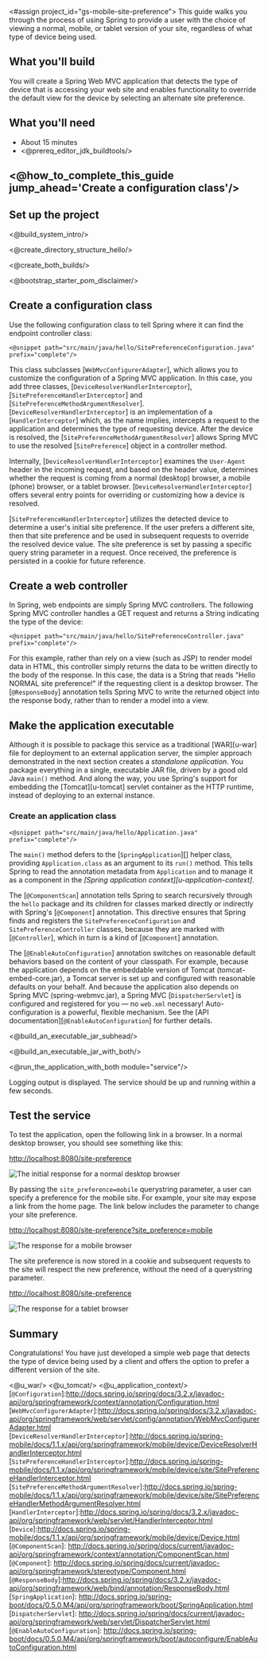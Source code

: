 <#assign project_id="gs-mobile-site-preference">
This guide walks you through the process of using Spring to provide a user with the choice of viewing a normal, mobile, or tablet version of your site, regardless of what type of device being used.

What you'll build
-----------------

You will create a Spring Web MVC application that detects the type of device that is accessing your web site and enables functionality to override the default view for the device by selecting an alternate site preference.

What you'll need
----------------

 - About 15 minutes
 - <@prereq_editor_jdk_buildtools/>


## <@how_to_complete_this_guide jump_ahead='Create a configuration class'/>


<a name="scratch"></a>
Set up the project
------------------

<@build_system_intro/>

<@create_directory_structure_hello/>


<@create_both_builds/>

<@bootstrap_starter_pom_disclaimer/>


<a name="initial"></a>
Create a configuration class
----------------------------

Use the following configuration class to tell Spring where it can find the endpoint controller class:

    <@snippet path="src/main/java/hello/SitePreferenceConfiguration.java" prefix="complete"/>

This class subclasses [`WebMvcConfigurerAdapter`], which allows you to customize the configuration of a Spring MVC application. In this case, you add three classes, [`DeviceResolverHandlerInterceptor`], [`SitePreferenceHandlerInterceptor`] and [`SitePreferenceMethodArgumentResolver`]. [`DeviceResolverHandlerInterceptor`] is an implementation of a [`HandlerInterceptor`] which, as the name implies, intercepts a request to the application and determines the type of requesting device. After the device is resolved, the [`SitePreferenceMethodArgumentResolver`] allows Spring MVC to use the resolved [`SitePreference`] object in a controller method.

Internally, [`DeviceResolverHandlerInterceptor`] examines the `User-Agent` header in the incoming request, and based on the header value, determines whether the request is coming from a normal (desktop) browser, a mobile (phone) browser, or a tablet browser. [`DeviceResolverHandlerInterceptor`] offers several entry points for overriding or customizing how a device is resolved.

[`SitePreferenceHandlerInterceptor`] utilizes the detected device to determine a user's initial site preference. If the user prefers a different site, then that site preference and be used in subsequent requests to override the resolved device value. The site preference is set by passing a specific query string parameter in a request. Once received, the preference is persisted in a cookie for future reference. 


Create a web controller
-----------------------

In Spring, web endpoints are simply Spring MVC controllers. The following Spring MVC controller handles a GET request and returns a String indicating the type of the device:

    <@snippet path="src/main/java/hello/SitePreferenceController.java" prefix="complete"/>

For this example, rather than rely on a view (such as JSP) to render model data in HTML, this controller simply returns the data to be written directly to the body of the response. In this case, the data is a String that reads "Hello NORMAL site preference!" if the requesting client is a desktop browser. The [`@ResponseBody`] annotation tells Spring MVC to write the returned object into the response body, rather than to render a model into a view.


Make the application executable
-------------------------------

Although it is possible to package this service as a traditional [WAR][u-war] file for deployment to an external application server, the simpler approach demonstrated in the next section creates a _standalone application_. You package everything in a single, executable JAR file, driven by a good old Java `main()` method. And along the way, you use Spring's support for embedding the [Tomcat][u-tomcat] servlet container as the HTTP runtime, instead of deploying to an external instance.

### Create an application class

    <@snippet path="src/main/java/hello/Application.java" prefix="complete"/>

The `main()` method defers to the [`SpringApplication`][] helper class, providing `Application.class` as an argument to its `run()` method. This tells Spring to read the annotation metadata from `Application` and to manage it as a component in the _[Spring application context][u-application-context]_.

The [`@ComponentScan`] annotation tells Spring to search recursively through the `hello` package and its children for classes marked directly or indirectly with Spring's [`@Component`] annotation. This directive ensures that Spring finds and registers the `SitePreferenceConfiguration` and `SitePreferenceController` classes, because they are marked with [`@Controller`], which in turn is a kind of [`@Component`] annotation.

The [`@EnableAutoConfiguration`] annotation switches on reasonable default behaviors based on the content of your classpath. For example, because the application depends on the embeddable version of Tomcat (tomcat-embed-core.jar), a Tomcat server is set up and configured with reasonable defaults on your behalf. And because the application also depends on Spring MVC (spring-webmvc.jar), a Spring MVC [`DispatcherServlet`] is configured and registered for you — no `web.xml` necessary! Auto-configuration is a powerful, flexible mechanism. See the [API documentation][`@EnableAutoConfiguration`] for further details.

<@build_an_executable_jar_subhead/>

<@build_an_executable_jar_with_both/>

<@run_the_application_with_both module="service"/>

Logging output is displayed. The service should be up and running within a few seconds.


Test the service
----------------

To test the application, open the following link in a browser. In a normal desktop browser, you should see something like this:

[http://localhost:8080/site-preference](http://localhost:8080/site-preference)

![The initial response for a normal desktop browser](images/initial-request.png)

By passing the `site_preference=mobile` querystring parameter, a user can specify a preference for the mobile site. For example, your site may expose a link from the home page. The link below includes the parameter to change your site preference.

[http://localhost:8080/site-preference?site_preference=mobile](http://localhost:8080/site-preference?site_preference=mobile)

![The response for a mobile browser](images/set-mobile-preference.png)

The site preference is now stored in a cookie and subsequent requests to the site will respect the new preference, without the need of a querystring parameter.

[http://localhost:8080/site-preference](http://localhost:8080/site-preference)

![The response for a tablet browser](images/respect-mobile-preference.png)


Summary
-------

Congratulations! You have just developed a simple web page that detects the type of device being used by a client and offers the option to prefer a different version of the site.


<@u_war/>
<@u_tomcat/>
<@u_application_context/>
[`@Configuration`]:http://docs.spring.io/spring/docs/3.2.x/javadoc-api/org/springframework/context/annotation/Configuration.html
[`WebMvcConfigurerAdapter`]:http://docs.spring.io/spring/docs/3.2.x/javadoc-api/org/springframework/web/servlet/config/annotation/WebMvcConfigurerAdapter.html
[`DeviceResolverHandlerInterceptor`]:http://docs.spring.io/spring-mobile/docs/1.1.x/api/org/springframework/mobile/device/DeviceResolverHandlerInterceptor.html
[`SitePreferenceHandlerInterceptor`]:http://docs.spring.io/spring-mobile/docs/1.1.x/api/org/springframework/mobile/device/site/SitePreferenceHandlerInterceptor.html
[`SitePreferenceMethodArgumentResolver`]:http://docs.spring.io/spring-mobile/docs/1.1.x/api/org/springframework/mobile/device/site/SitePreferenceHandlerMethodArgumentResolver.html
[`HandlerInterceptor`]:http://docs.spring.io/spring/docs/3.2.x/javadoc-api/org/springframework/web/servlet/HandlerInterceptor.html
[`Device`]:http://docs.spring.io/spring-mobile/docs/1.1.x/api/org/springframework/mobile/device/Device.html
[`@ComponentScan`]: http://docs.spring.io/spring/docs/current/javadoc-api/org/springframework/context/annotation/ComponentScan.html
[`@Component`]: http://docs.spring.io/spring/docs/current/javadoc-api/org/springframework/stereotype/Component.html
[`@ResponseBody`]:http://docs.spring.io/spring/docs/3.2.x/javadoc-api/org/springframework/web/bind/annotation/ResponseBody.html
[`SpringApplication`]: http://docs.spring.io/spring-boot/docs/0.5.0.M4/api/org/springframework/boot/SpringApplication.html
[`DispatcherServlet`]: http://docs.spring.io/spring/docs/current/javadoc-api/org/springframework/web/servlet/DispatcherServlet.html
[`@EnableAutoConfiguration`]: http://docs.spring.io/spring-boot/docs/0.5.0.M4/api/org/springframework/boot/autoconfigure/EnableAutoConfiguration.html
